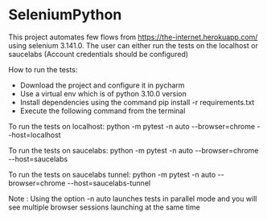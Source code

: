 # SeleniumPython
This project automates few flows from https://the-internet.herokuapp.com/ using selenium 3.141.0. The user can either run the tests on the localhost or saucelabs (Account credentials should be configured)

How to run the tests:
- Download the project and configure it in pycharm
- Use a virtual env which is of python 3.10.0 version
- Install dependencies using the command pip install -r requirements.txt
- Execute the following command from the terminal

To run the tests on localhost:
python -m pytest -n auto --browser=chrome --host=localhost

To run the tests on saucelabs:
python -m pytest -n auto --browser=chrome --host=saucelabs

To run the tests on saucelabs tunnel:
python -m pytest -n auto --browser=chrome --host=saucelabs-tunnel

Note : Using the option -n auto launches tests in parallel mode and you will see multiple browser sessions launching at the same time
